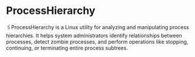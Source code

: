 # ProcessHierarchy
🖇️ProcessHierarchy is a Linux utility for analyzing and manipulating process hierarchies. It helps system administrators identify relationships between processes, detect zombie processes, and perform operations like stopping, continuing, or terminating entire process subtrees.
